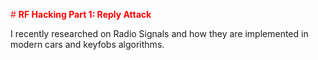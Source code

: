 <span style="color:red"># **RF Hacking Part 1: Reply Attack**</span>

I recently researched on Radio Signals and how they are implemented in modern cars and keyfobs algorithms.
